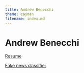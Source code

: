 ```yaml
---
title: Andrew Benecchi
theme: cayman
filename: index.md
---
```

# Andrew Benecchi

[Resume](https://github.com/abenecchi/abenecchi.github.io/raw/main/benecchiAndrewResume2201.pdf)

[Fake news classifier](https://github.com/abenecchi/abenecchi.github.io/raw/main/benecchiAndrewResume2201.pdf)

